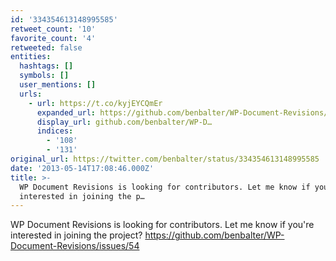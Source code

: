 ```yaml
---
id: '334354613148995585'
retweet_count: '10'
favorite_count: '4'
retweeted: false
entities:
  hashtags: []
  symbols: []
  user_mentions: []
  urls:
    - url: https://t.co/kyjEYCQmEr
      expanded_url: https://github.com/benbalter/WP-Document-Revisions/issues/54
      display_url: github.com/benbalter/WP-D…
      indices:
        - '108'
        - '131'
original_url: https://twitter.com/benbalter/status/334354613148995585
date: '2013-05-14T17:08:46.000Z'
title: >-
  WP Document Revisions is looking for contributors. Let me know if you're
  interested in joining the p…
---
```


WP Document Revisions is looking for contributors. Let me know if you're interested in joining the project? https://github.com/benbalter/WP-Document-Revisions/issues/54